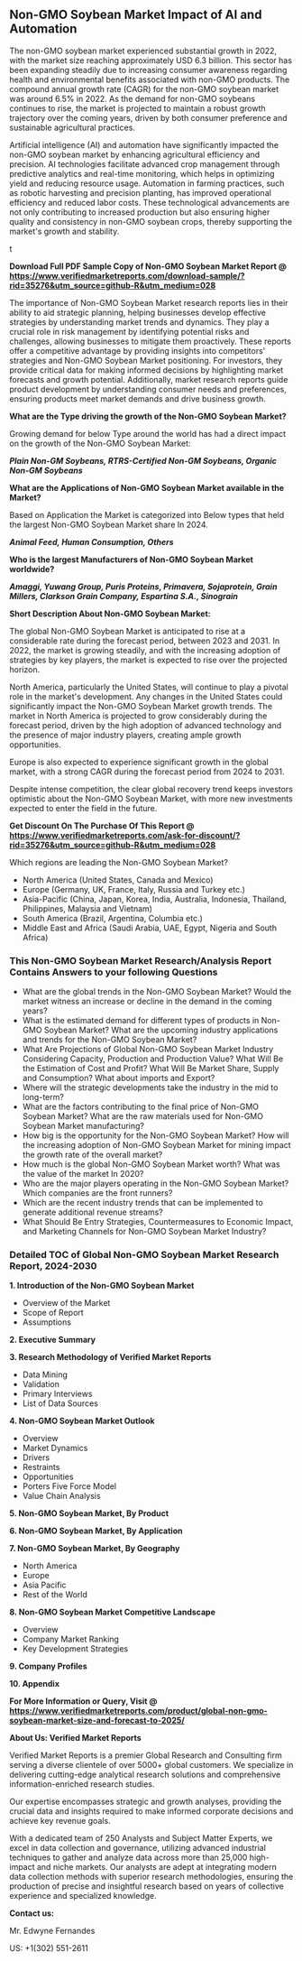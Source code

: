 <h2>Non-GMO Soybean Market Impact of AI and Automation</h2><p>The non-GMO soybean market experienced substantial growth in 2022, with the market size reaching approximately USD 6.3 billion. This sector has been expanding steadily due to increasing consumer awareness regarding health and environmental benefits associated with non-GMO products. The compound annual growth rate (CAGR) for the non-GMO soybean market was around 6.5% in 2022. As the demand for non-GMO soybeans continues to rise, the market is projected to maintain a robust growth trajectory over the coming years, driven by both consumer preference and sustainable agricultural practices.</p><p>Artificial intelligence (AI) and automation have significantly impacted the non-GMO soybean market by enhancing agricultural efficiency and precision. AI technologies facilitate advanced crop management through predictive analytics and real-time monitoring, which helps in optimizing yield and reducing resource usage. Automation in farming practices, such as robotic harvesting and precision planting, has improved operational efficiency and reduced labor costs. These technological advancements are not only contributing to increased production but also ensuring higher quality and consistency in non-GMO soybean crops, thereby supporting the market's growth and stability.</p>t</p><p id="" class=""><strong>Download Full PDF Sample Copy of Non-GMO Soybean Market Report @ <a href="https://www.verifiedmarketreports.com/download-sample/?rid=35276&utm_source=github-R&utm_medium=028" target="_blank">https://www.verifiedmarketreports.com/download-sample/?rid=35276&utm_source=github-R&utm_medium=028</a></strong></p><p>The importance of&nbsp;Non-GMO Soybean Market research reports lies in their ability to aid strategic planning, helping businesses develop effective strategies by understanding market trends and dynamics. They play a crucial role in risk management by identifying potential risks and challenges, allowing businesses to mitigate them proactively. These reports offer a competitive advantage by providing insights into competitors' strategies and Non-GMO Soybean Market positioning. For investors, they provide critical data for making informed decisions by highlighting market forecasts and growth potential. Additionally, market research reports guide product development by understanding consumer needs and preferences, ensuring products meet market demands and drive business growth.</p><p><strong>What are the&nbsp;Type driving the growth of the Non-GMO Soybean Market?</strong></p><p id="" class="">Growing demand for below Type around the world has had a direct impact on the growth of the Non-GMO Soybean Market:</p><em><strong>Plain Non-GM Soybeans, RTRS-Certified Non-GM Soybeans, Organic Non-GM Soybeans</strong></em></p><strong>What are the&nbsp;Applications&nbsp;of Non-GMO Soybean Market available in the Market?</strong></p><p id="" class="">Based on Application the Market is categorized into Below types that held the largest Non-GMO Soybean Market share In 2024.</p><em><strong>Animal Feed, Human Consumption, Others</strong></em></p><strong>Who is the largest Manufacturers of Non-GMO Soybean Market worldwide?</strong></p><p><em><strong>Amaggi, Yuwang Group, Puris Proteins, Primavera, Sojaprotein, Grain Millers, Clarkson Grain Company, Espartina S.A., Sinograin</strong></em></p><p id="" class=""><strong>Short Description About Non-GMO Soybean Market:</strong></p><p>The global Non-GMO Soybean Market is anticipated to rise at a considerable rate during the forecast period, between 2023 and 2031. In 2022, the market is growing steadily, and with the increasing adoption of strategies by key players, the market is expected to rise over the projected horizon.</p><p>North America, particularly the United States, will continue to play a pivotal role in the market's development. Any changes in the United States could significantly impact the Non-GMO Soybean Market growth trends. The market in North America is projected to grow considerably during the forecast period, driven by the high adoption of advanced technology and the presence of major industry players, creating ample growth opportunities.</p><p>Europe is also expected to experience significant growth in the global market, with a strong CAGR during the forecast period from 2024 to 2031.</p><p>Despite intense competition, the clear global recovery trend keeps investors optimistic about the Non-GMO Soybean Market, with more new investments expected to enter the field in the future.</p><p id="" class=""><strong>Get Discount On The Purchase Of This Report @ <a href="https://www.verifiedmarketreports.com/ask-for-discount/?rid=35276&utm_source=github-R&utm_medium=028" target="_blank">https://www.verifiedmarketreports.com/ask-for-discount/?rid=35276&utm_source=github-R&utm_medium=028</a></strong></p>Which regions are leading the Non-GMO Soybean Market?</p><ul><li>North America (United States, Canada and Mexico)</li><li>Europe (Germany, UK, France, Italy, Russia and Turkey etc.)</li><li>Asia-Pacific (China, Japan, Korea, India, Australia, Indonesia, Thailand, Philippines, Malaysia and Vietnam)</li><li>South America (Brazil, Argentina, Columbia etc.)</li><li>Middle East and Africa (Saudi Arabia, UAE, Egypt, Nigeria and South Africa)</li></ul><h3 id="" class="">This Non-GMO Soybean Market Research/Analysis Report Contains Answers to your following Questions</h3><ul><li>What are the global trends in the Non-GMO Soybean Market? Would the market witness an increase or decline in the demand in the coming years?</li><li>What is the estimated demand for different types of products in Non-GMO Soybean Market? What are the upcoming industry applications and trends for the Non-GMO Soybean Market?</li><li>What Are Projections of Global Non-GMO Soybean Market Industry Considering Capacity, Production and Production Value? What Will Be the Estimation of Cost and Profit? What Will Be Market Share, Supply and Consumption? What about imports and Export?</li><li>Where will the strategic developments take the industry in the mid to long-term?</li><li>What are the factors contributing to the final price of Non-GMO Soybean Market? What are the raw materials used for Non-GMO Soybean Market manufacturing?</li><li>How big is the opportunity for the Non-GMO Soybean Market? How will the increasing adoption of Non-GMO Soybean Market for mining impact the growth rate of the overall market?</li><li>How much is the global Non-GMO Soybean Market worth? What was the value of the market In 2020?</li><li>Who are the major players operating in the Non-GMO Soybean Market? Which companies are the front runners?</li><li>Which are the recent industry trends that can be implemented to generate additional revenue streams?</li><li>What Should Be Entry Strategies, Countermeasures to Economic Impact, and Marketing Channels for Non-GMO Soybean Market Industry?</li></ul><h3 id="" class="">Detailed TOC of Global Non-GMO Soybean Market Research Report, 2024-2030</h3><p id="" class=""><strong>1. Introduction of the Non-GMO Soybean Market</strong></p><ul><li>Overview of the Market</li><li>Scope of Report</li><li>Assumptions</li></ul><p id="" class=""><strong>2. Executive Summary</strong></p><p id="" class=""><strong>3. Research Methodology of Verified Market Reports</strong></p><ul><li>Data Mining</li><li>Validation</li><li>Primary Interviews</li><li>List of Data Sources</li></ul><p id="" class=""><strong>4. Non-GMO Soybean Market Outlook</strong></p><ul><li>Overview</li><li>Market Dynamics</li><li>Drivers</li><li>Restraints</li><li>Opportunities</li><li>Porters Five Force Model</li><li>Value Chain Analysis</li></ul><p id="" class=""><strong>5. Non-GMO Soybean Market, By Product</strong></p><p id="" class=""><strong>6. Non-GMO Soybean Market, By Application</strong></p><p id="" class=""><strong>7. Non-GMO Soybean Market, By Geography</strong></p><ul><li>North America</li><li>Europe</li><li>Asia Pacific</li><li>Rest of the World</li></ul><p id="" class=""><strong>8. Non-GMO Soybean Market Competitive Landscape</strong></p><ul><li>Overview</li><li>Company Market Ranking</li><li>Key Development Strategies</li></ul><p id="" class=""><strong>9. Company Profiles</strong></p><p id="" class=""><strong>10. Appendix</strong></p><p id="" class=""><strong>For More Information or Query, Visit @ <a href="https://www.verifiedmarketreports.com/product/global-non-gmo-soybean-market-size-and-forecast-to-2025/" target="_blank">https://www.verifiedmarketreports.com/product/global-non-gmo-soybean-market-size-and-forecast-to-2025/</a></strong></p><p id="" class=""><strong>About Us: Verified Market Reports</strong></p><p id="" class="">Verified Market Reports is a premier Global Research and Consulting firm serving a diverse clientele of over 5000+ global customers. We specialize in delivering cutting-edge analytical research solutions and comprehensive information-enriched research studies.</p><p id="" class="">Our expertise encompasses strategic and growth analyses, providing the crucial data and insights required to make informed corporate decisions and achieve key revenue goals.</p><p id="" class="">With a dedicated team of 250 Analysts and Subject Matter Experts, we excel in data collection and governance, utilizing advanced industrial techniques to gather and analyze data across more than 25,000 high-impact and niche markets. Our analysts are adept at integrating modern data collection methods with superior research methodologies, ensuring the production of precise and insightful research based on years of collective experience and specialized knowledge.</p><p id="" class=""><strong>Contact us:</strong></p><p id="" class="">Mr. Edwyne Fernandes</p><p id="" class="">US: +1(302) 551-2611</p>